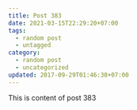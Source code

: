 ```yaml
---
title: Post 383
date: 2021-03-15T22:29:20+07:00
tags:
  - random post
  - untagged
category:
  - random post
  - uncategorized
updated: 2017-09-29T01:46:38+07:00
---
```

This is content of post 383